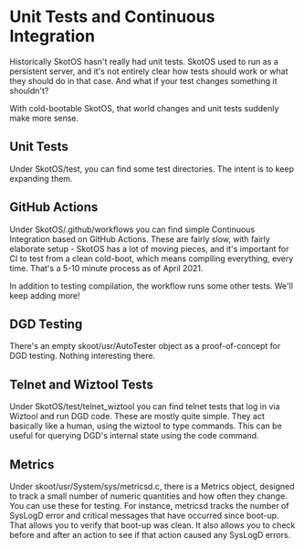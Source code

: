 # Unit Tests and Continuous Integration

Historically SkotOS hasn't really had unit tests. SkotOS used to run as a persistent server, and it's not entirely clear how tests should work or what they should do in that case. And what if your test changes something it shouldn't?

With cold-bootable SkotOS, that world changes and unit tests suddenly make more sense.

## Unit Tests

Under SkotOS/test, you can find some test directories. The intent is to keep expanding them.

## GitHub Actions

Under SkotOS/.github/workflows you can find simple Continuous Integration based on GitHub Actions. These are fairly slow, with fairly elaborate setup - SkotOS has a lot of moving pieces, and it's important for CI to test from a clean cold-boot, which means compiling everything, every time. That's a 5-10 minute process as of April 2021.

In addition to testing compilation, the workflow runs some other tests. We'll keep adding more!

## DGD Testing

There's an empty skoot/usr/AutoTester object as a proof-of-concept for DGD testing. Nothing interesting there.

## Telnet and Wiztool Tests

Under SkotOS/test/telnet_wiztool you can find telnet tests that log in via Wiztool and run DGD code. These are mostly quite simple. They act basically like a human, using the wiztool to type commands. This can be useful for querying DGD's internal state using the code command.

## Metrics

Under skoot/usr/System/sys/metricsd.c, there is a Metrics object, designed to track a small number of numeric quantities and how often they change. You can use these for testing. For instance, metricsd tracks the number of SysLogD error and critical messages that have occurred since boot-up. That allows you to verify that boot-up was clean. It also allows you to check before and after an action to see if that action caused any SysLogD errors.

